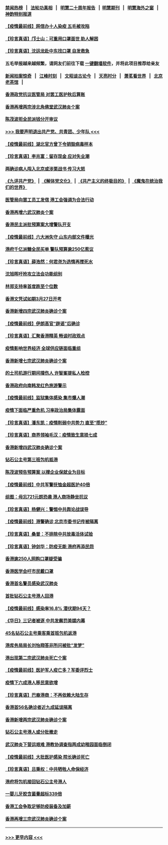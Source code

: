 #### [禁闻热榜](热点新闻.md?=0)  &nbsp;&nbsp;|&nbsp;&nbsp; [法轮功真相](https://github.com/gfw-breaker/truth/blob/master/README.md?=0) &nbsp;&nbsp;|&nbsp;&nbsp; [明慧二十周年报告](https://github.com/gfw-breaker/mh-reports/blob/master/README.md?=0) &nbsp;&nbsp;|&nbsp;&nbsp;[明慧期刊](https://github.com/gfw-breaker/mh-qikan) &nbsp;&nbsp;|&nbsp;&nbsp; [明慧海外之窗](https://github.com/gfw-breaker/mh-news/blob/master/README.md?=0) &nbsp;&nbsp;|&nbsp;&nbsp; [神韵特别报道](https://github.com/gfw-breaker/mh-news/blob/master/shenyun.md?=0)
#### [【疫情最前线】网信办十人染疫 五毛被攻陷](../pages/nsc415/n11903757.md?t=02291831) 
#### [【珍言真语】邝士山：可重用口罩面世 助人解困](../pages/nsc415/n11903875.md?t=02291831) 
#### [【珍言真语】沈运龙赴中东找口罩 自发救急](../pages/nsc415/n11903291.md?t=02291831) 
#### 五毛举报越来越频繁，请网友们前往下载 [一键翻墙软件](https://github.com/gfw-breaker/ssr-accounts)，并将此项目推荐给亲友
#### [新闻拍案惊奇](https://github.com/gfw-breaker/banned-news/blob/master/pages/link4.md) &nbsp;&nbsp;|&nbsp;&nbsp; [江峰时刻](https://github.com/gfw-breaker/banned-news/blob/master/pages/link4.md) &nbsp;&nbsp;|&nbsp;&nbsp; [文昭谈古论今](https://github.com/gfw-breaker/banned-news/blob/master/pages/link4.md) &nbsp;&nbsp;|&nbsp;&nbsp; [天亮时分](https://github.com/gfw-breaker/banned-news/blob/master/pages/link4.md) &nbsp;&nbsp;|&nbsp;&nbsp; [萧茗看世界](https://github.com/gfw-breaker/banned-news/blob/master/pages/link4.md) &nbsp;&nbsp;|&nbsp;&nbsp; [北京老茶馆](https://github.com/gfw-breaker/banned-news/blob/master/pages/link4.md) &nbsp;&nbsp;|&nbsp;&nbsp; 
#### [香港政党抗议医管局 对罢工医护秋后算账](../pages/nsc415/n11901746.md?t=02291831) 
#### [香港再增两宗涉北角佛堂武汉肺炎个案](../pages/nsc415/n11901737.md?t=02291831) 
#### [陈茂波拒全民派钱分开审议](../pages/nsc415/n11901672.md?t=02291831) 
#### [>>> 我要声明退出共产党、共青团、少年队 <<<](https://github.com/begood0513/goodnews/blob/master/quit/letter.md) 
#### [【疫情最前线】湖北官方曾下令销毁病毒样本](../pages/nsc415/n11901518.md?t=02291831) 
#### [【珍言真语】李兆富：留存现金 应对失业潮](../pages/nsc415/n11901448.md?t=02291831) 
#### [两确诊病人闯入北京或涉栗战书 传习大怒](../pages/nsc415/n11901180.md?t=02291831) 
#### [《九评共产党》](https://github.com/begood0513/9ping.md/blob/master/README.md) &nbsp;|&nbsp; [《解体党文化》](../../../../jtdwh.md/blob/master/README.md)  &nbsp;|&nbsp; [《共产主义的终极目的》](../../../../gczydzjmd.md/blob/master/README.md) &nbsp;|&nbsp; [《魔鬼在统治我们的世界》](../../../../mgztzwmdsj.md/blob/master/README.md) 
#### [医管局向罢工员工发信 港工会强调为合法行动](../pages/nsc415/n11898870.md?t=02291831) 
#### [香港再增六武汉肺炎个案](../pages/nsc415/n11898843.md?t=02291831) 
#### [香港民主派批预算案大增警队开支](../pages/nsc415/n11898813.md?t=02291831) 
#### [【疫情最前线】六大洲失守 山东内部文件曝光](../pages/nsc415/n11898455.md?t=02291831) 
#### [港府千亿派糖全民买单 警队预算逾250亿惹议](../pages/nsc415/n11898608.md?t=02291831) 
#### [【珍言真语】薛浩然：何君尧为选情再搅死水](../pages/nsc415/n11898269.md?t=02291831) 
#### [沈旭晖吁抢攻立法会功能组别](../pages/nsc415/n11896084.md?t=02291831) 
#### [林郑支持率首度跌至个位数](../pages/nsc415/n11896058.md?t=02291831) 
#### [香港文凭试如期3月27日开考](../pages/nsc415/n11896055.md?t=02291831) 
#### [香港新增四宗武汉肺炎确诊个案](../pages/nsc415/n11896040.md?t=02291831) 
#### [【疫情最前线】伊朗高官“辟谣”后确诊](../pages/nsc415/n11895902.md?t=02291831) 
#### [【珍言真语】汇聚香港精英 畅谈时政观点](../pages/nsc415/n11895733.md?t=02291831) 
#### [疫情影响世界经济 全球供应链面临重组](../pages/nsc415/n11895634.md?t=02291831) 
#### [香港新增七宗武汉肺炎确诊个案](../pages/nsc415/n11893498.md?t=02291831) 
#### [的士司机游行期间撞伤人 许智峯提私人检控](../pages/nsc415/n11893483.md?t=02291831) 
#### [香港政府向南韩发红色旅游警示](../pages/nsc415/n11893398.md?t=02291831) 
#### [【疫情最前线】监狱集体感染 集市爆人潮](../pages/nsc415/n11893181.md?t=02291831) 
#### [疫情下面临严重危机  习率政治局集体露面](../pages/nsc415/n11893305.md?t=02291831) 
#### [【珍言真语】潘东凯：疫情削弱中共势力 直至“揽炒”](../pages/nsc415/n11892866.md?t=02291831) 
#### [【珍言真语】商界领袖毛汉：疫情致生意损七成](../pages/nsc415/n11890348.md?t=02291831) 
#### [香港新增四武汉肺炎确诊个案](../pages/nsc415/n11890610.md?t=02291831) 
#### [钻石公主号第三班包机抵港](../pages/nsc415/n11890645.md?t=02291831) 
#### [陈茂波预告预算案 以撑企业保就业为目标](../pages/nsc415/n11890574.md?t=02291831) 
#### [【疫情最前线】中共军警抚恤金超医护40倍](../pages/nsc415/n11890458.md?t=02291831) 
#### [组图：毋忘721元朗恐袭 港人商场静坐抗议](../pages/nsc415/n11876882.md?t=02291831) 
#### [【珍言真语】杨健兴：警惕中共舆论战误导](../pages/nsc415/n11888131.md?t=02291831) 
#### [【疫情最前线】港警确诊 北京市委书记传被隔离](../pages/nsc415/n11886872.md?t=02291831) 
#### [【珍言真语】桑普：不排除中共放毒活体试验](../pages/nsc415/n11886832.md?t=02291831) 
#### [【珍言真语】钟剑华：防疫无能 港府再添民怨](../pages/nsc415/n11884504.md?t=02291831) 
#### [香港逾250人网购口罩疑受骗](../pages/nsc415/n11884388.md?t=02291831) 
#### [香港医学会吁市民戴口罩](../pages/nsc415/n11884367.md?t=02291831) 
#### [香港首名警员感染武汉肺炎](../pages/nsc415/n11884357.md?t=02291831) 
#### [首批钻石公主号港人回港](../pages/nsc415/n11884333.md?t=02291831) 
#### [【疫情最前线】感染率16.8% 潜伏期94天？](../pages/nsc415/n11884256.md?t=02291831) 
#### [《华日》三记者被逐 中共发飙罚美媒内幕](../pages/nsc415/n11884184.md?t=02291831) 
#### [45名钻石公主号乘客乘首班包机返港](../pages/nsc415/n11881770.md?t=02291831) 
#### [港库务局局长刘怡翔答非所问被批“发梦”](../pages/nsc415/n11881752.md?t=02291831) 
#### [港出现第二宗武汉肺炎死亡个案](../pages/nsc415/n11881736.md?t=02291831) 
#### [【疫情最前线】医护军人疫亡多？军委评烈士](../pages/nsc415/n11881655.md?t=02291831) 
#### [疫情下六成港人移民意欲增](../pages/nsc415/n11881699.md?t=02291831) 
#### [【珍言真语】巴裔港商：不再依赖大陆生存](../pages/nsc415/n11881126.md?t=02291831) 
#### [香港首56名确诊者近九成延误隔离](../pages/nsc415/n11879079.md?t=02291831) 
#### [香港新增两宗武汉肺炎确诊个案](../pages/nsc415/n11879064.md?t=02291831) 
#### [钻石公主号港人或分批撤走](../pages/nsc415/n11879029.md?t=02291831) 
#### [武汉肺炎下营运艰难 港教协调查指两成幼稚园面临倒闭](../pages/nsc415/n11878989.md?t=02291831) 
#### [【疫情最前线】大批医护感染 院长确诊死亡](../pages/nsc415/n11878595.md?t=02291831) 
#### [【珍言真语】吕秉权：中共牺牲人命保经济](../pages/nsc415/n11878390.md?t=02291831) 
#### [港府将包机接回钻石公主号港人](../pages/nsc415/n11876352.md?t=02291831) 
#### [一婴儿牙胶含菌量超标339倍](../pages/nsc415/n11876336.md?t=02291831) 
#### [香港工会争取足够防疫装备及加薪](../pages/nsc415/n11876313.md?t=02291831) 
#### [香港再增三宗武汉肺炎确诊个案](../pages/nsc415/n11876297.md?t=02291831) 

----
#### [ >>> 更早内容 <<< ](../indexes/nsc415-earlier.md)
